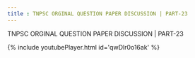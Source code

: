 ```yaml
---
title : TNPSC ORGINAL QUESTION PAPER DISCUSSION | PART-23
---
```


TNPSC ORGINAL QUESTION PAPER DISCUSSION | PART-23



{% include youtubePlayer.html id='qwDlr0o16ak' %}
